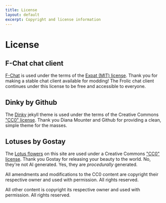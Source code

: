 ```yaml
---
title: License
layout: default
excerpt: Copyright and license information
---
```

# License

## F-Chat chat client
[F-Chat](https://github.com/f-list/exported) is used under the terms of the [Expat (MIT) license](https://github.com/f-list/exported/blob/master/LICENSE). Thank you for making a stable chat client available for modding! The Frolic chat client continues under this license to be free and accessible to everyone.

## Dinky by Github
The [Dinky](https://github.com/pages-themes/dinky) jekyll theme is used under the terms of the Creative Commons ["CC0" license](https://creativecommons.org/publicdomain/zero/1.0/). Thank you Diana Mounter and Github for providing a clean, simple theme for the masses.

## Lotuses by Gostay
The [Lotus flowers](https://opengameart.org/content/lotus-flowers) on this site are used under a Creative Commons ["CC0" license](https://creativecommons.org/publicdomain/zero/1.0/). Thank you Gostay for releasing your beauty to the world. No, they're not AI generated. Yes, they are _procedurally_ generated.

All amendments and modifications to the CC0 content are copyright their respective owner and used with permission. All rights reserved.

All other content is copyright its respective owner and used with permission. All rights reserved.
